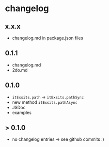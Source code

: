# changelog

## x.x.x

* changelog.md in package.json files

## 0.1.1

* changelog.md
* 2do.md

## 0.1.0

* `itExsits.path` -> `itExsits.pathSync`
* new method `itExsits.pathAsync`
* JSDoc
* examples

## > 0.1.0

* no changelog entries -> see github commits :)
